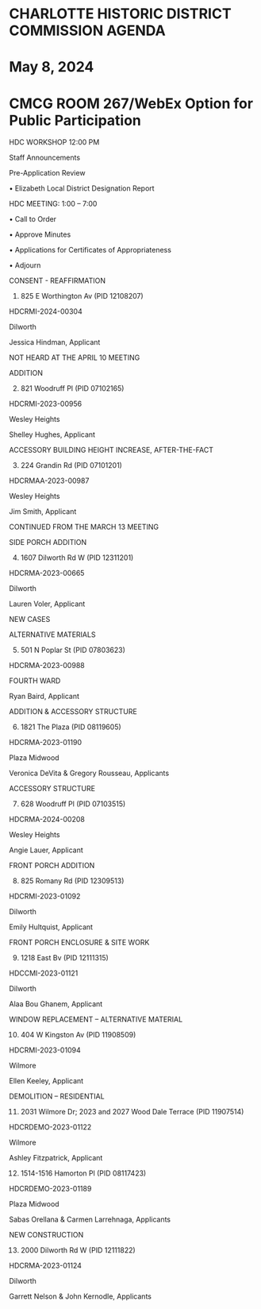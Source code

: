 # CHARLOTTE HISTORIC DISTRICT COMMISSION AGENDA 

# May 8, 2024 

# CMCG ROOM 267/WebEx Option for Public Participation 

HDC WORKSHOP 12:00 PM 

Staff Announcements 

Pre-Application Review 

• Elizabeth Local District Designation Report 

HDC MEETING: 1:00 – 7:00 

• Call to Order 

• Approve Minutes 

• Applications for Certificates of Appropriateness 

• Adjourn 

CONSENT - REAFFIRMATION 

1. 825 E Worthington Av (PID 12108207) 

HDCRMI-2024-00304 

Dilworth 

Jessica Hindman, Applicant 

NOT HEARD AT THE APRIL 10 MEETING 

ADDITION 

2. 821 Woodruff Pl (PID 07102165) 

HDCRMI-2023-00956 

Wesley Heights 

Shelley Hughes, Applicant 

ACCESSORY BUILDING HEIGHT INCREASE, AFTER-THE-FACT 

3. 224 Grandin Rd (PID 07101201) 

HDCRMAA-2023-00987 

Wesley Heights 

Jim Smith, Applicant 

CONTINUED FROM THE MARCH 13 MEETING 

SIDE PORCH ADDITION 

4. 1607 Dilworth Rd W (PID 12311201) 

HDCRMA-2023-00665 

Dilworth 

Lauren Voler, Applicant 

NEW CASES 

ALTERNATIVE MATERIALS 

5. 501 N Poplar St (PID 07803623) 

HDCRMA-2023-00988 

FOURTH WARD 

Ryan Baird, Applicant 

ADDITION & ACCESSORY STRUCTURE 

6. 1821 The Plaza (PID 08119605) 

HDCRMA-2023-01190 

Plaza Midwood 

Veronica DeVita & Gregory Rousseau, Applicants 

ACCESSORY STRUCTURE 

7. 628 Woodruff Pl (PID 07103515) 

HDCRMA-2024-00208 

Wesley Heights 

Angie Lauer, Applicant 

FRONT PORCH ADDITION 

8. 825 Romany Rd (PID 12309513) 

HDCRMI-2023-01092 

Dilworth 

Emily Hultquist, Applicant 

FRONT PORCH ENCLOSURE & SITE WORK 

9. 1218 East Bv (PID 12111315) 

HDCCMI-2023-01121 

Dilworth 

Alaa Bou Ghanem, Applicant 

WINDOW REPLACEMENT – ALTERNATIVE MATERIAL 

10. 404 W Kingston Av (PID 11908509) 

HDCRMI-2023-01094 

Wilmore 

Ellen Keeley, Applicant 

DEMOLITION – RESIDENTIAL 

11. 2031 Wilmore Dr; 2023 and 2027 Wood Dale Terrace (PID 11907514) 

HDCRDEMO-2023-01122 

Wilmore 

Ashley Fitzpatrick, Applicant 

12. 1514-1516 Hamorton Pl (PID 08117423) 

HDCRDEMO-2023-01189 

Plaza Midwood 

Sabas Orellana & Carmen Larrehnaga, Applicants 

NEW CONSTRUCTION 

13. 2000 Dilworth Rd W (PID 12111822) 

HDCRMA-2023-01124 

Dilworth 

Garrett Nelson & John Kernodle, Applicants

